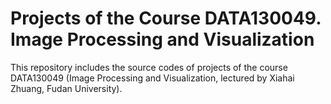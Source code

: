 # Projects of the Course DATA130049. Image Processing and Visualization
This repository includes the source codes of projects of the course DATA130049 (Image Processing and Visualization, lectured by Xiahai Zhuang, Fudan University).


